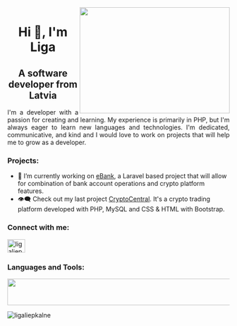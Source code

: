 
<img align="right" width="340" height="240" src="https://cdn.dribbble.com/users/330915/screenshots/3587000/media/cf9c914d04e017ab821bab2ee0bb87cb.gif">

<h1 align="center">Hi 👋, I'm Liga</h1>
<h2 align="center">A software developer from Latvia</h2>

<p align="justify">I'm a developer with a passion for creating and learning. My experience is primarily in PHP, but I'm always eager to learn new languages and technologies. I'm dedicated, communicative, and kind and I would love to work on projects that will help me to grow as a developer. </p>

<h3 align="left">Projects:</h3>
<p align="justify">

- 🔭 I’m currently working on [eBank](https://github.com/LigaLiepkalne/eBank), a Laravel based project that will allow for combination of bank account operations and crypto platform features. 
-	:eye_speech_bubble: Check out my last project [CryptoCentral](https://github.com/LigaLiepkalne/CryptoCentral). It's a crypto trading platform developed with PHP, MySQL and CSS & HTML with Bootstrap.</p>

<h3 align="left">Connect with me:</h3>
<p align="left">
<a href="https://linkedin.com/in/ligaliepkalne" target="blank"><img align="center" src="https://raw.githubusercontent.com/rahuldkjain/github-profile-readme-generator/master/src/images/icons/Social/linked-in-alt.svg" alt="ligaliepkalne" height="30" width="40" /></a>
</p>

<h3 align="left">Languages and Tools:</h3>
<img src="https://user-images.githubusercontent.com/110776571/213458706-2b4d0c0b-7da7-4dd8-ab52-e817201e9c2f.png" width="565" height="60">

<p><img align="left" src="https://github-readme-stats-eight-theta.vercel.app/api/top-langs?username=ligaliepkalne&show_icons=true&locale=en&layout=compact" alt="ligaliepkalne" /></p>
